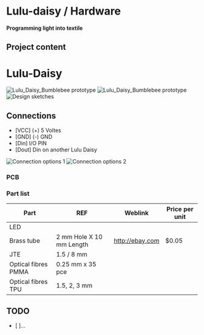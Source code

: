 # Lulu-daisy / Hardware
**Programming light into textile**

## Project content

# Lulu-Daisy

![Lulu_Daisy_Bumblebee prototype](https://farm2.staticflickr.com/1949/45682829022_ee6c608767_z.jpg)
![Lulu_Daisy_Bumblebee prototype](https://farm5.staticflickr.com/4833/30792862237_8be1c0b737_z.jpg)
![Design sketches](https://farm2.staticflickr.com/1971/45414239042_31dfa488f4_b.jpg)

## Connections
- [VCC] (+) 5 Voltes
- [GND] (-) GND
- [Din] I/O PIN
- [Dout] Din on another Lulu Daisy

![Connection options 1](https://farm1.staticflickr.com/811/39105799930_7f1ce94b0e.jpg)
![Connection options 2](https://farm1.staticflickr.com/811/27044760328_02e841f585.jpg)

### PCB

### Part list
| Part                 | REF                      | Weblink                | Price per unit |
| -------------------- | ------------------------ | -----------------------|--------------- |
| LED                  |                          |                        |                |
| Brass tube           | 2 mm Hole X 10 mm Length | http://ebay.com        | $0.05          |
| JTE                  | 1.5 / 8 mm               |                        |                |
| Optical fibres PMMA  | 0.25 mm x 35 pce         |                        |                |
| Optical fibres TPU   | 1.5, 2, 3 mm             |                        |                |

## TODO
- [ ]...
